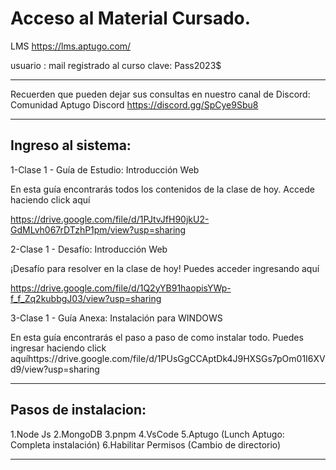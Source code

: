 
# Acceso al Material Cursado.

LMS https://lms.aptugo.com/

usuario : mail registrado al curso
clave: Pass2023$

--------

Recuerden que pueden dejar sus consultas en nuestro canal de Discord:
Comunidad Aptugo Discord https://discord.gg/SpCye9Sbu8

--------

## Ingreso al sistema:


1-Clase 1 - Guía de Estudio: Introducción Web

En esta guía encontrarás todos los contenidos de la clase de hoy. Accede haciendo click aquí

https://drive.google.com/file/d/1PJtvJfH90jkU2-GdMLvh067rDTzhP1pm/view?usp=sharing  


2-Clase 1 - Desafío: Introducción Web

¡Desafío para resolver en la clase de hoy! Puedes acceder ingresando aquí

https://drive.google.com/file/d/1Q2yYB91haopisYWp-f_f_Zq2kubbgJ03/view?usp=sharing 

   
3-Clase 1 - Guía Anexa: Instalación para WINDOWS

En esta guía encontrarás el paso a paso de como instalar todo. Puedes ingresar haciendo click aquíhttps://drive.google.com/file/d/1PUsGgCCAptDk4J9HXSGs7pOm01I6XVd9/view?usp=sharing


--------

## Pasos de instalacion:

1.Node Js 
2.MongoDB
3.pnpm
4.VsCode
5.Aptugo (Lunch Aptugo: Completa instalación)
6.Habilitar Permisos (Cambio de directorio)

--------

